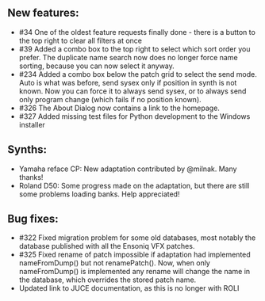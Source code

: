 ## New features:

* \#34 One of the oldest feature requests finally done - there is a button to the top right to clear all filters at once
* \#39 Added a combo box to the top right to select which sort order you prefer. The duplicate name search now does no longer force name sorting, because you 
can now select it anyway.
* \#234 Added a combo box below the patch grid to select the send mode. Auto is what was before, send sysex only if position in synth
is not known. Now you can force it to always send sysex, or to always send only program change (which fails if no position known).
* \#326 The About Dialog now contains a link to the homepage. 
* \#327 Added missing test files for Python development to the Windows installer

## Synths:

* Yamaha reface CP: New adaptation contributed by @milnak. Many thanks!
* Roland D50: Some progress made on the adaptation, but there are still some problems loading banks. Help appreciated!

## Bug fixes:

* \#322 Fixed migration problem for some old databases, most notably the database published with all the Ensoniq VFX patches.
* \#325 Fixed rename of patch impossible if adaptation had implemented nameFromDump() but not renamePatch(). Now, when only nameFromDump() is 
implemented any rename will change the name in the database, which overrides the stored patch name.
* Updated link to JUCE documentation, as this is no longer with ROLI